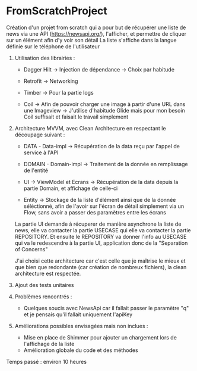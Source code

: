 # FromScratchProject
Création d'un projet from scratch qui a pour but de récupérer une liste de news via une API (https://newsapi.org/), l'afficher, et permettre de cliquer sur un élément afin d'y voir son détail
La liste s'affiche dans la langue définie sur le téléphone de l'utilisateur

1) Utilisation des librairies : 

    -  Dagger Hilt -> Injection de dépendance -> Choix par habitude

    - Retrofit -> Networking

    - Timber -> Pour la partie logs

    - Coil -> Afin de pouvoir charger une image à partir d'une URL dans une Imageview -> J'utilise d'habitude Glide mais pour mon besoin Coil suffisait et faisait le travail simplement

2) Architecture MVVM, avec Clean Architecture en respectant le découpage suivant : 

    - DATA - Data-impl -> Récupération de la data reçu par l'appel de service à l'API
    
    - DOMAIN - Domain-impl -> Traitement de la donnée en remplissage de l'entité
    
    - UI -> ViewModel et Ecrans -> Récupération de la data depuis la partie Domain, et affichage de celle-ci
    
    - Entity -> Stockage de la liste d'élément ainsi que de la donnée séléctionné, afin de l'avoir sur l'écran de détail simplement via un Flow, sans avoir a passer des paramètres entre les écrans
    
    La partie UI demande à récuperer de manière asynchrone la liste de news, elle va contacter la partie USECASE qui elle va contacter la partie REPOSITORY. Et ensuite le REPOSITORY va donner l'info au USECASE qui va le redescendre à la partie     UI, application donc de la "Separation of Concerns"

    J'ai choisi cette architecture car c'est celle que je maîtrise le mieux et que bien que redondante (car création de nombreux fichiers), la clean architecture est respectée.

3) Ajout des tests unitaires

4) Problèmes rencontrés : 
    - Quelques soucis avec NewsApi car il fallait passer le paramètre "q" et je pensais qu'il fallait uniquement l'apiKey
    
5) Améliorations possibles envisagées mais non inclues :
    - Mise en place de Shimmer pour ajouter un chargement lors de l'affichage de la liste
    - Amélioration globale du code et des méthodes


Temps passé : environ 10 heures

